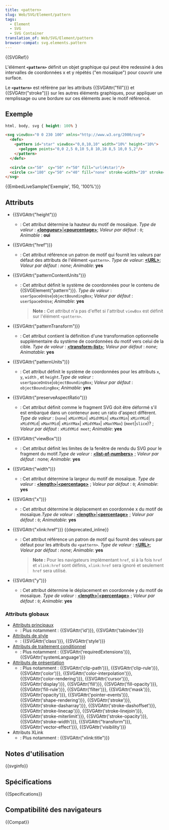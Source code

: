 ```yaml
---
title: <pattern>
slug: Web/SVG/Element/pattern
tags:
  - Element
  - SVG
  - SVG Container
translation_of: Web/SVG/Element/pattern
browser-compat: svg.elements.pattern
---
```


{{SVGRef}}

L'élément **`<pattern>`** définit un objet graphique qui peut être redessiné à des intervalles de coordonnées x et y répétés ("en mosaïque") pour couvrir une surface.

Le **`<pattern>`** est référéne par les attributs {{SVGAttr("fill")}} et {{SVGAttr("stroke")}} sur les autres éléments graphiques, pour appliquer un remplissage ou une bordure sur ces éléments avec le motif référencé.

## Exemple

```css hidden
html, body, svg { height: 100% }
```

```html
<svg viewBox="0 0 230 100" xmlns="http://www.w3.org/2000/svg">
  <defs>
    <pattern id="star" viewBox="0,0,10,10" width="10%" height="10%">
      <polygon points="0,0 2,5 0,10 5,8 10,10 8,5 10,0 5,2"/>
    </pattern>
  </defs>

  <circle cx="50"  cy="50" r="50" fill="url(#star)"/>
  <circle cx="180" cy="50" r="40" fill="none" stroke-width="20" stroke="url(#star)"/>
</svg>
```

{{EmbedLiveSample('Exemple', 150, '100%')}}

## Attributs

- {{SVGAttr("height")}}
  - : Cet attribut détermine la hauteur du motif de mosaïque.
    _Type de valeur_ : [**\<longueur>**](/fr/docs/Web/SVG/Content_type#Length)|[**\<pourcentage>**](/fr/docs/Web/SVG/Content_type#Percentage); _Valeur par défaut_ : `0`; _Animable_ : **oui**
- {{SVGAttr("href")}}
  - : Cet attribut référence un patron de motif qui fournit les valeurs par défaut des attributs de l'élément `<pattern>`.
    _Type de valeur_: [**\<URL>**](/fr/docs/Web/SVG/Content_type#URL); _Valeur par défaut_ : _none_; _Animable_: **yes**
- {{SVGAttr("patternContentUnits")}}

  - : Cet attribut définit le système de coordonnées pour le contenu de {{SVGElement("pattern")}}. _Type de valeur_ : `userSpaceOnUse`|`objectBoundingBox`; _Valeur par défaut_ : `userSpaceOnUse`; _Animable_: **yes**

    > **Note :** Cet attribut n'a pas d'effet si l'attribut `viewBox` est définit sur l'élément `<pattern>`.

- {{SVGAttr("patternTransform")}}
  - : Cet attribut contient la définition d'une transformation optionnelle supplémentaire du système de coordonnées du motif vers celui de la cible. _Type de valeur_ : **[\<transform-list>](/fr/docs/Web/SVG/Content_type#Transform-list)**; _Valeur par défaut_ : _none_; _Animatable_: **yes**
- {{SVGAttr("patternUnits")}}
  - : Cet attribut définit le système de coordonnées pour les attributs `x`, `y`, `width` , et `height`._Type de valeur_ : `userSpaceOnUse`|`objectBoundingBox`; _Valeur par défaut_ : `objectBoundingBox`; _Animable_: **yes**
- {{SVGAttr("preserveAspectRatio")}}
  - : Cet attribut définit comme le fragment SVG doit être déformé s'il est embarqué dans un conteneur avec un ratio d'aspect différent.
    _Type de valeur_ : (`none`| `xMinYMin`| `xMidYMin`| `xMaxYMin`| `xMinYMid`| `xMidYMid`| `xMaxYMid`| `xMinYMax`| `xMidYMax`| `xMaxYMax`) (`meet`|`slice`)? ; _Valeur par défaut_ : `xMidYMid meet`; _Animable_: **yes**
- {{SVGAttr("viewBox")}}
  - : Cet attribut définit les limites de la fenêtre de rendu du SVG pour le fragment du motif._Type de valeur_ : **[\<list-of-numbers>](/fr/docs/Web/SVG/Content_type#List-of-Ts)** ; _Valeur par défaut_ : none; _Animable_: **yes**
- {{SVGAttr("width")}}
  - : Cet attribut détermine la largeur du motif de mosaïque.
    _Type de valeur_ : [**\<length>**](/fr/docs/Web/SVG/Content_type#Length)|[**\<percentage>**](/fr/docs/Web/SVG/Content_type#Percentage) ; _Valeur par défaut_ : `0`; _Animable_: **yes**
- {{SVGAttr("x")}}
  - : Cet attribut détermine le déplacement en coordonnée x du motif de mosaïque._Type de valeur_ : [**\<length>**](/fr/docs/Web/SVG/Content_type#Length)|[**\<percentage>**](/fr/docs/Web/SVG/Content_type#Percentage) ; _Valeur par défaut_ : `0`; _Animatable_: **yes**
- {{SVGAttr("xlink:href")}} {{deprecated_inline}}

  - : Cet attribut référence un patron de motif qui fournit des valeurs par défaut pour les attributs du `<pattern>`.
    _Type de valeur_ : [**\<URL>**](/fr/docs/Web/SVG/Content_type#URL); _Valeur par défaut_ : _none_; _Animable_: **yes**

    > **Note :** Pour les navigateurs implémentant `href`, si à la fois `href` et `xlink:href` sont définis, `xlink:href` sera ignoré et seulement `href` sera utilisé.

- {{SVGAttr("y")}}
  - : Cet attribut détermine le déplacement en coordonnée y du motif de mosaïque. _Type de valeur_ : [**\<length>**](/fr/docs/Web/SVG/Content_type#Length)|[**\<percentage>**](/fr/docs/Web/SVG/Content_type#Percentage) ; _Valeur par défaut_ : `0`; _Animable_: **yes**

### Attributs globaux

- [Attributs principaux](/fr/docs/Web/SVG/Attribute/Core)
  - : Plus notamment : {{SVGAttr('id')}}, {{SVGAttr('tabindex')}}
- [Attributs de style](/fr/docs/Web/SVG/Attribute/Styling)
  - : {{SVGAttr('class')}}, {{SVGAttr('style')}}
- [Attributs de traitement conditionnel](/fr/docs/Web/SVG/Attribute/Conditional_Processing)
  - : Plus notamment : {{SVGAttr('requiredExtensions')}}, {{SVGAttr('systemLanguage')}}
- [Attributs de présentation](/fr/docs/Web/SVG/Attribute/Presentation)
  - : Plus notamment : {{SVGAttr('clip-path')}}, {{SVGAttr('clip-rule')}}, {{SVGAttr('color')}}, {{SVGAttr('color-interpolation')}}, {{SVGAttr('color-rendering')}}, {{SVGAttr('cursor')}}, {{SVGAttr('display')}}, {{SVGAttr('fill')}}, {{SVGAttr('fill-opacity')}}, {{SVGAttr('fill-rule')}}, {{SVGAttr('filter')}}, {{SVGAttr('mask')}}, {{SVGAttr('opacity')}}, {{SVGAttr('pointer-events')}}, {{SVGAttr('shape-rendering')}}, {{SVGAttr('stroke')}}, {{SVGAttr('stroke-dasharray')}}, {{SVGAttr('stroke-dashoffset')}}, {{SVGAttr('stroke-linecap')}}, {{SVGAttr('stroke-linejoin')}}, {{SVGAttr('stroke-miterlimit')}}, {{SVGAttr('stroke-opacity')}}, {{SVGAttr('stroke-width')}}, {{SVGAttr("transform")}}, {{SVGAttr('vector-effect')}}, {{SVGAttr('visibility')}}
- Attributs XLink
  - : Plus notamment : {{SVGAttr("xlink:title")}}

## Notes d'utilisation

{{svginfo}}

## Spécifications

{{Specifications}}

## Compatibilité des navigateurs

{{Compat}}
